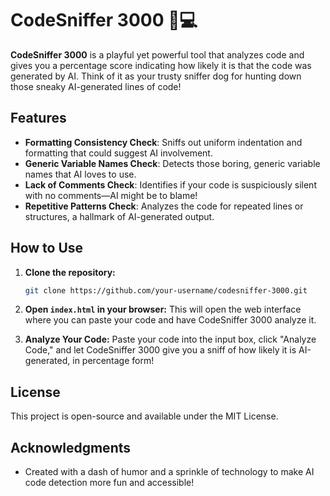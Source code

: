 # CodeSniffer 3000 🐶💻

**CodeSniffer 3000** is a playful yet powerful tool that analyzes code and gives you a percentage score indicating how likely it is that the code was generated by AI. Think of it as your trusty sniffer dog for hunting down those sneaky AI-generated lines of code!

## Features

- **Formatting Consistency Check**: Sniffs out uniform indentation and formatting that could suggest AI involvement.
- **Generic Variable Names Check**: Detects those boring, generic variable names that AI loves to use.
- **Lack of Comments Check**: Identifies if your code is suspiciously silent with no comments—AI might be to blame!
- **Repetitive Patterns Check**: Analyzes the code for repeated lines or structures, a hallmark of AI-generated output.

## How to Use

1. **Clone the repository:**
   ```bash
   git clone https://github.com/your-username/codesniffer-3000.git
   ```

2. **Open `index.html` in your browser:**
   This will open the web interface where you can paste your code and have CodeSniffer 3000 analyze it.

3. **Analyze Your Code:**
   Paste your code into the input box, click "Analyze Code," and let CodeSniffer 3000 give you a sniff of how likely it is AI-generated, in percentage form!

## License

This project is open-source and available under the MIT License.

## Acknowledgments

- Created with a dash of humor and a sprinkle of technology to make AI code detection more fun and accessible!

